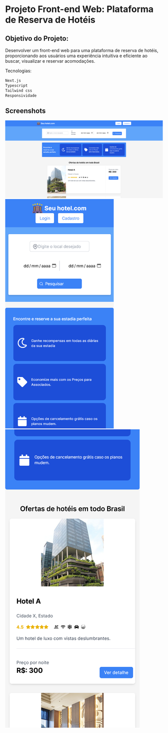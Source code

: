 # Projeto Front-end Web: Plataforma de Reserva de Hotéis

## Objetivo do Projeto:

Desenvolver um front-end web para uma plataforma de reserva de hotéis, proporcionando aos usuários uma experiência intuitiva e eficiente ao buscar, visualizar e reservar acomodações.

Tecnologias:

    Next.js
    Typescript
    Tailwind css
    Responsividade 
    
## Screenshots

<img src='public\img\screenshoot-desktop.png' alt='Screenshot'>

<img src='public\img\screenshoot-mobile1.png' alt='Screenshot'>

<img src='public\img\screenshoot-mobile2.png' alt='Screenshot'>
